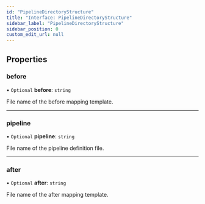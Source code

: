 ```yaml
---
id: "PipelineDirectoryStructure"
title: "Interface: PipelineDirectoryStructure"
sidebar_label: "PipelineDirectoryStructure"
sidebar_position: 0
custom_edit_url: null
---
```


## Properties

### before

• `Optional` **before**: `string`

File name of the before mapping template.

___

### pipeline

• `Optional` **pipeline**: `string`

File name of the pipeline definition file.

___

### after

• `Optional` **after**: `string`

File name of the after mapping template.
